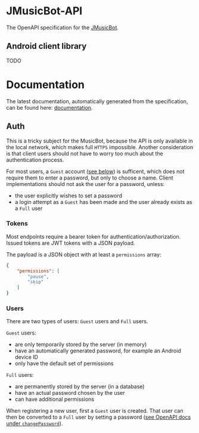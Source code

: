 # JMusicBot-API
The OpenAPI specification for the [JMusicBot](https://github.com/BjoernPetersen/JMusicBot).

## Android client library
TODO

# Documentation
The latest documentation, automatically generated from the specification, can be found here: [documentation](https://felixgail.github.io/CircleCIArtifactProvider/index.html?vcs-type=github&user=BjoernPetersen&project=JMusicBot-API&build=latest&branch=master&filter=successful&path=docs/index.html&token=46dc7aefa69e32721cbdf9ec6e74645f52055c13).

## Auth
This is a tricky subject for the MusicBot, because the API is only available in the
local network, which makes full `HTTPS` impossible. Another consideration is that
client users should not have to worry too much about the authentication process.

For most users, a `Guest` account ([see below](#users)) is sufficent, which does not
require them to enter a password, but only to choose a name.
Client implementations should not ask the user for a password, unless:
- the user explicitly wishes to set a password
- a login attempt as a `Guest` has been made and the user already exists as a `Full` user

### Tokens
Most endpoints require a bearer token for authentication/authorization.
Issued tokens are JWT tokens with a JSON payload.

The payload is a JSON object with at least a `permissions` array:
```json
{
    "permissions": [
        "pause",
        "skip"
    ]
}
```

### Users
There are two types of users: `Guest` users and `Full` users.

`Guest` users:
- are only temporarily stored by the server (in memory)
- have an automatically generated password, for example an Android device ID
- only have the default set of permissions

`Full` users:
- are permanently stored by the server (in a database)
- have an actual password chosen by the user
- can have additional permissions

When registering a new user, first a `Guest` user is created.
That user can then be converted to a `Full` user by setting a password ([see OpenAPI docs under `changePassword`](#documentation)).
